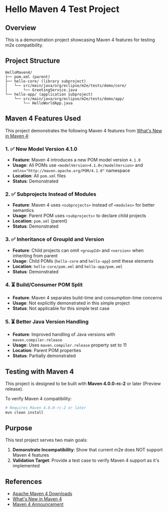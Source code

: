 # Hello Maven 4 Test Project

## Overview
This is a demonstration project showcasing Maven 4 features for testing m2e compatibility.

## Project Structure
```
HelloMaven4/
├── pom.xml (parent)
├── hello-core/ (library subproject)
│   └── src/main/java/org/eclipse/m2e/tests/demo/core/
│       └── GreetingService.java
└── hello-app/ (application subproject)
    └── src/main/java/org/eclipse/m2e/tests/demo/app/
        └── HelloWorldApp.java
```

## Maven 4 Features Used

This project demonstrates the following Maven 4 features from [What's New in Maven 4](https://maven.apache.org/whatsnewinmaven4.html):

### 1. ✅ New Model Version 4.1.0
- **Feature**: Maven 4 introduces a new POM model version `4.1.0`
- **Usage**: All POMs use `<modelVersion>4.1.0</modelVersion>` and `xmlns="http://maven.apache.org/POM/4.1.0"` namespace
- **Location**: All `pom.xml` files
- **Status**: Demonstrated

### 2. ✅ Subprojects Instead of Modules
- **Feature**: Maven 4 uses `<subprojects>` instead of `<modules>` for better semantics
- **Usage**: Parent POM uses `<subprojects>` to declare child projects
- **Location**: `pom.xml` (parent)
- **Status**: Demonstrated

### 3. ✅ Inheritance of GroupId and Version
- **Feature**: Child projects can omit `<groupId>` and `<version>` when inheriting from parent
- **Usage**: Child POMs (`hello-core` and `hello-app`) omit these elements
- **Location**: `hello-core/pom.xml` and `hello-app/pom.xml`
- **Status**: Demonstrated

### 4. ⏳ Build/Consumer POM Split
- **Feature**: Maven 4 separates build-time and consumption-time concerns
- **Usage**: Not explicitly demonstrated in this simple project
- **Status**: Not applicable for this simple test case

### 5. ⏳ Better Java Version Handling
- **Feature**: Improved handling of Java versions with `maven.compiler.release`
- **Usage**: Uses `maven.compiler.release` property set to 11
- **Location**: Parent POM properties
- **Status**: Partially demonstrated

## Testing with Maven 4

This project is designed to be built with **Maven 4.0.0-rc-2** or later (Preview release).

To verify Maven 4 compatibility:
```bash
# Requires Maven 4.0.0-rc-2 or later
mvn clean install
```

## Purpose

This test project serves two main goals:

1. **Demonstrate Incompatibility**: Show that current m2e does NOT support Maven 4 features
2. **Validation Target**: Provide a test case to verify Maven 4 support as it's implemented

## References

- [Apache Maven 4 Downloads](https://maven.apache.org/download.cgi)
- [What's New in Maven 4](https://maven.apache.org/whatsnewinmaven4.html)
- [Maven 4 Announcement](https://lists.apache.org/thread/jnb3snhdm4b564gz8hbctp9rfk8fc67n)
